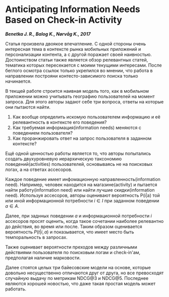 # Anticipating Information Needs Based on Check-in Activity

***Benetka J. R., Balog K., Nørvåg K., 2017***

Статья произвела двоякое впечатление.
С одной стороны очень интересная тема в контексте рынка мобильных приложений и персонализации контента, а с другой поражает своей наивностью.
Достоинством статьи также является обзор релевантных статей, тематика которых пересекается с моими текущими интересами.
После беглого осмотра ссылок только укрепился во мнении, что работа в направлении построяни контесто-зависимого поиска только начинается.

В текщей работе строится наивная модель того, как в мобильном приложении можно учитывать географию пользователей на момент запроса.
Для этого авторы задают себе три вопроса, ответы на которые они пытаются найти.

1. Как вообще определить искомую пользователем информацию и её релевантность в контексте его поведения?
2. Как требуемая информация(information needs) меняются с поведением пользователя?
3. Как проранжировать ответ на запрос пользователя в заданном контексте?

Ещё одной ценностью работы является то, что авторы попытались создать двухуровневую иерархическую таксономию поведений(activities) пользователей, основываясь не на поисковых логах, а на ответах ассесоров.

Каждое поведение имеет инфомационную направленность(information need).
Например, человек находится на магазине(activity) и пытается найти работу(information need) или найти лучшие скидки(information need).
Используя ассесоров, авторы оценивают вероятность P(i|a) той или иной информационной потребности $i \in I$ при заданном поведении $a \in A$.

Далее, при заднных поведении $a$ и информационной потребности $i$ ассесоров просят оценить, когда такое сочетании наиболее релевантно до действия, во время или после.
Таким образом оценивается вероятность $P(t|i, a)$ и показывается, что имеет место быть темпоральность в запросах.

Также оценивает вероятности преходов между различными действиями пользователя по поисковым логам и check-in'ам, предполагая наличие марковости.

Далее стоятся целых три байесовские модели на основе, которые довольно несущественно отличаются друг от друга, но все превосходят случайную выдачу по метрикам NDCG@3 и NDCG@5.
Последнее являются хорошей новостью, что даже такая простая модель может работать.
